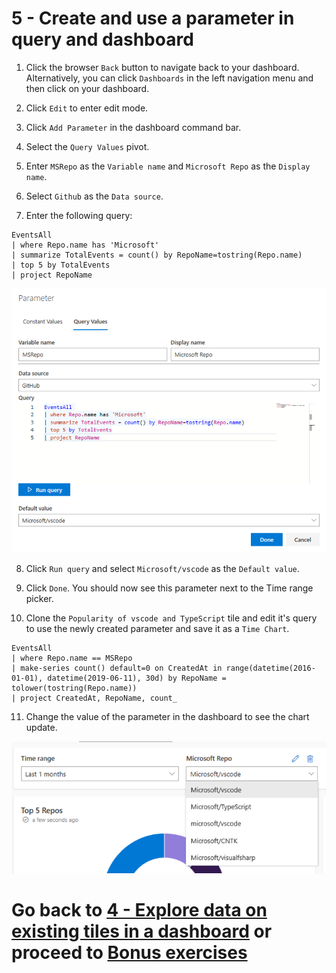 # 5 - Create and use a parameter in query and dashboard

1. Click the browser `Back` button to navigate back to your dashboard. Alternatively, you can click `Dashboards` in the left navigation menu and then click on your dashboard.

2. Click `Edit` to enter edit mode.

3. Click `Add Parameter` in the dashboard command bar.

4. Select the `Query Values` pivot.

5. Enter `MSRepo` as the `Variable name` and `Microsoft Repo` as the `Display name`.

6. Select `Github` as the `Data source`.

7. Enter the following query:

```
EventsAll
| where Repo.name has 'Microsoft'
| summarize TotalEvents = count() by RepoName=tostring(Repo.name)
| top 5 by TotalEvents
| project RepoName
```

![](../images/Parameter_Query.png)

8. Click `Run query` and select `Microsoft/vscode` as the `Default value`.

9. Click `Done`. You should now see this parameter next to the Time range picker.

10. Clone the `Popularity of vscode and TypeScript` tile and edit it's query to use the newly created parameter and save it as a `Time Chart`.

```
EventsAll
| where Repo.name == MSRepo
| make-series count() default=0 on CreatedAt in range(datetime(2016-01-01), datetime(2019-06-11), 30d) by RepoName = tolower(tostring(Repo.name))
| project CreatedAt, RepoName, count_
```

11. Change the value of the parameter in the dashboard to see the chart update.

![](../images/ParameterInDashboard.png)

# Go back to [4 - Explore data on existing tiles in a dashboard](4-Explore.md) or proceed to [Bonus exercises](BonusExercises.md)

